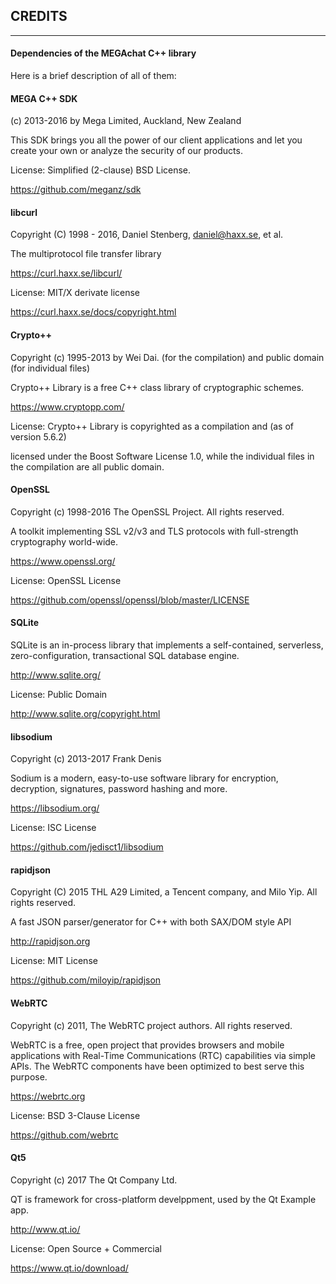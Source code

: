 ## CREDITS

--------------------------------------------------------------------
#### Dependencies of the MEGAchat C++ library
Here is a brief description of all of them:

#### MEGA C++ SDK
(c) 2013-2016 by Mega Limited, Auckland, New Zealand

This SDK brings you all the power of our client applications and let you create 
your own or analyze the security of our products.

License: Simplified (2-clause) BSD License.

https://github.com/meganz/sdk

#### libcurl
Copyright (C) 1998 - 2016, Daniel Stenberg, <daniel@haxx.se>, et al.

The multiprotocol file transfer library

https://curl.haxx.se/libcurl/

License:  MIT/X derivate license

https://curl.haxx.se/docs/copyright.html

#### Crypto++
Copyright (c) 1995-2013 by Wei Dai. (for the compilation) and public domain (for individual files)

Crypto++ Library is a free C++ class library of cryptographic schemes.

https://www.cryptopp.com/

License: Crypto++ Library is copyrighted as a compilation and (as of version 5.6.2) 

licensed under the Boost Software License 1.0, while the individual files in 
the compilation are all public domain.

#### OpenSSL
Copyright (c) 1998-2016 The OpenSSL Project.  All rights reserved.

A toolkit implementing SSL v2/v3 and TLS protocols with full-strength cryptography world-wide.

https://www.openssl.org/

License: OpenSSL License

https://github.com/openssl/openssl/blob/master/LICENSE

#### SQLite
SQLite is an in-process library that implements a self-contained, serverless, zero-configuration, transactional SQL database engine.

http://www.sqlite.org/

License: Public Domain

http://www.sqlite.org/copyright.html

#### libsodium
Copyright (c) 2013-2017 Frank Denis

Sodium is a modern, easy-to-use software library for encryption, decryption, signatures, password hashing and more.

https://libsodium.org/

License: ISC License

https://github.com/jedisct1/libsodium

#### rapidjson
Copyright (C) 2015 THL A29 Limited, a Tencent company, and Milo Yip. All rights reserved.

A fast JSON parser/generator for C++ with both SAX/DOM style API

http://rapidjson.org

License: MIT License

https://github.com/miloyip/rapidjson

#### WebRTC
Copyright (c) 2011, The WebRTC project authors. All rights reserved.

WebRTC is a free, open project that provides browsers and mobile applications with Real-Time Communications (RTC) capabilities via simple APIs. The WebRTC components have been optimized to best serve this purpose.

https://webrtc.org

License: BSD 3-Clause License

https://github.com/webrtc

#### Qt5
Copyright (c) 2017 The Qt Company Ltd.

QT is framework for cross-platform develppment, used by the Qt Example app.

http://www.qt.io/

License: Open Source + Commercial

https://www.qt.io/download/
